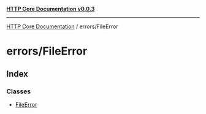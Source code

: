 [**HTTP Core Documentation v0.0.3**](../../README.md)

***

[HTTP Core Documentation](../../modules.md) / errors/FileError

# errors/FileError

## Index

### Classes

- [FileError](classes/FileError.md)
